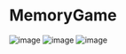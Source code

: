 # MemoryGame

![image](https://user-images.githubusercontent.com/67032039/215951809-cab0a729-a75c-4ae7-96aa-6ce5fc52aab7.png)
![image](https://user-images.githubusercontent.com/67032039/215951952-0026b538-7683-44c7-b010-66121466f0e0.png)
![image](https://user-images.githubusercontent.com/67032039/215952064-695461bc-3185-428d-91b9-37fc35304e95.png)

